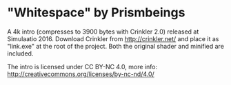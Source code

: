 # "Whitespace" by Prismbeings

A 4k intro (compresses to 3900 bytes with Crinkler 2.0) released at Simulaatio 2016. Download Crinkler from http://crinkler.net/ and place it as "link.exe" at the root of the project. Both the original shader and minified are included.

The intro is licensed under CC BY-NC 4.0, more info: http://creativecommons.org/licenses/by-nc-nd/4.0/
